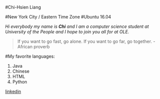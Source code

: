 #Chi-Hsien Liang

#New York City / Eastern Time Zone
#Ubuntu 16.04

*Hi everybody my name is **Chi** and I am a computer science student at University of the People and I hope to join you all for at OLE.*


>If you want to go fast, go alone. If you want to go far, go together. -African proverb

#My favorite languages:
  1. Java
  2. Chinese
  3. HTML
  4. Python
  
  


[linkedin](https://www.linkedin.com/in/chihsienliang)
